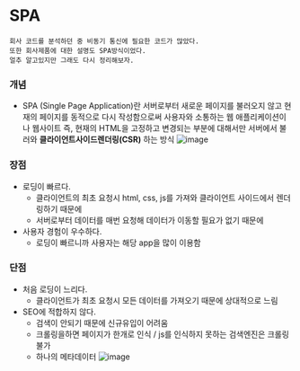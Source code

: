 # SPA
```
회사 코드를 분석하던 중 비동기 통신에 필요한 코드가 많았다.
또한 회사제품에 대한 설명도 SPA방식이었다.
얼추 알고있지만 그래도 다시 정리해보자.
```

### 개념
* SPA (Single Page Application)란 서버로부터 새로운 페이지를 불러오지 않고
 현재의 페이지를 동적으로 다시 작성함으로써 사용자와 소통하는 웹 애플리케이션이나 웹사이트
 즉, 현재의 HTML을 고정하고 변경되는 부분에 대해서만 서버에서 불러와 **클라이언트사이드렌더링(CSR)** 하는 방식
 ![image](https://user-images.githubusercontent.com/97998574/192431268-36631c1d-6a0a-4b40-ae23-1d790ae21958.png)

 
### 장점
* 로딩이 빠르다.
  - 클라이언트의 최초 요청시 html, css, js를 가져와 클라이언트 사이드에서 렌더링하기 때문에
  - 서버로부터 데이터를 매번 요청해 데이터가 이동할 필요가 없기 때문에
* 사용자 경험이 우수하다.
  - 로딩이 빠르니까 사용자는 해당 app을 많이 이용함

### 단점
* 처음 로딩이 느리다.
  - 클라이언트가 최초 요청시 모든 데이터를 가져오기 때문에 상대적으로 느림
* SEO에 적합하지 않다.
  - 검색이 안되기 때문에 신규유입이 어려움
  - 크롤링을하면 페이지가 한개로 인식 / js를 인식하지 못하는 검색엔진은 크롤링 불가
  - 하나의 메타데이터
  ![image](https://user-images.githubusercontent.com/97998574/192431235-cf52c0e4-b6c2-4b79-ac2d-965a5f3d6341.png)

